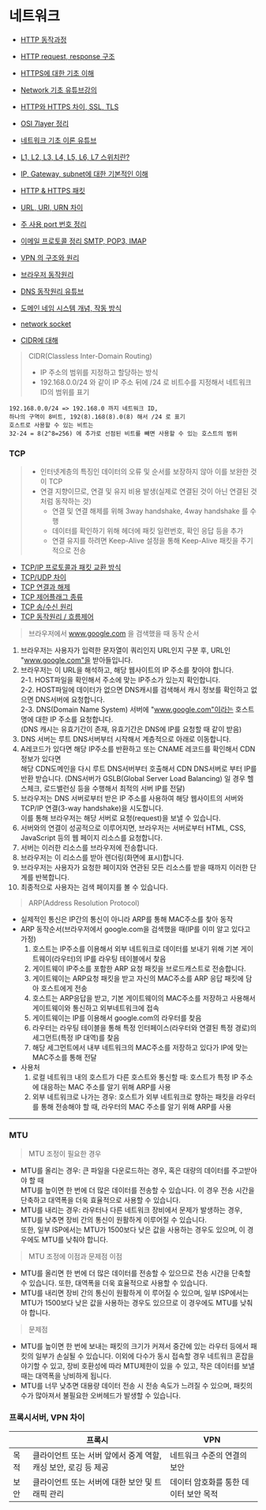 # 네트워크

* [HTTP 동작과정](https://jess-m.tistory.com/17)
* [HTTP request, response 구조](https://hahahoho5915.tistory.com/62)
* [HTTPS에 대한 기초 이해](https://cheese10yun.github.io/https/)
* [Network 기초 유튜브강의](https://www.youtube.com/watch?v=k1gyh9BlOT8&list=PLXvgR_grOs1BFH-TuqFsfHqbh-gpMbFoy)
* [HTTP와 HTTPS 차이, SSL, TLS](https://beenii.tistory.com/83)
* [OSI 7layer 정리](https://jungeun960.tistory.com/181)
* [네트워크 기초 이론 유튜브](https://youtube.com/playlist?list=PLXvgR_grOs1BFH-TuqFsfHqbh-gpMbFoy)
* [L1, L2, L3, L4, L5, L6, L7 스위치란?](https://siahn95.tistory.com/entry/Network%EC%9E%A5%EB%B9%84-L1-L2-L3-L4-L5-L6-L7-%EC%8A%A4%EC%9C%84%EC%B9%98%EB%9E%80)
* [IP, Gateway, subnet에 대한 기본적인 이해](https://medium.com/pocs/tcp-ip-%EC%9D%B4%EB%A1%A0-ip-%EC%A3%BC%EC%86%8C-%EC%84%9C%EB%B8%8C%EB%84%B7-%EB%A7%88%EC%8A%A4%ED%81%AC-%EA%B7%B8%EB%A6%AC%EA%B3%A0-%EA%B8%B0%EB%B3%B8-%EA%B2%8C%EC%9D%B4%ED%8A%B8%EC%9B%A8%EC%9D%B4-ccd6d832711e)
* [HTTP & HTTPS 패킷](https://velog.io/@fhwmqkfl/TILHTTP-HTTPS-%EA%B7%B8%EB%A6%AC%EA%B3%A0-Packet)
* [URL, URI, URN 차이](https://www.elancer.co.kr/blog/view?seq=74)
* [주 사용 port 번호 정리](https://ciscoking.tistory.com/12)
* [이메일 프로토콜 정리 SMTP, POP3, IMAP](https://post.naver.com/viewer/postView.naver?volumeNo=26957131&memberNo=2521903)
* [VPN 의 구조와 원리](https://www.youtube.com/watch?v=6w1F6qnPQiE&t=6s)
* [브라우저 동작원리](https://velog.io/@thyoondev/%EC%9B%B9-%EB%B8%8C%EB%9D%BC%EC%9A%B0%EC%A0%80%EC%9D%98-%EB%8F%99%EC%9E%91%EC%9B%90%EB%A6%AC%EB%A5%BC-%EC%95%8C%EC%95%84%EB%B3%B4%EC%9E%90)
* [DNS 동작원리 유튜브](https://youtu.be/6tqeANy-QoY)
* [도메인 네임 시스템 개념, 작동 방식](https://hanamon.kr/dns%EB%9E%80-%EB%8F%84%EB%A9%94%EC%9D%B8-%EB%84%A4%EC%9E%84-%EC%8B%9C%EC%8A%A4%ED%85%9C-%EA%B0%9C%EB%85%90%EB%B6%80%ED%84%B0-%EC%9E%91%EB%8F%99-%EB%B0%A9%EC%8B%9D%EA%B9%8C%EC%A7%80/)
* [network socket](https://libertegrace.tistory.com/entry/Network-Socket-Programming)

* [CIDR에 대해](https://inpa.tistory.com/entry/WEB-%F0%9F%8C%90-CIDR-%EC%9D%B4-%EB%AC%B4%EC%96%BC-%EB%A7%90%ED%95%98%EB%8A%94%EA%B1%B0%EC%95%BC-%E2%87%9B-%EA%B0%9C%EB%85%90-%EC%A0%95%EB%A6%AC-%EA%B3%84%EC%82%B0%EB%B2%95#cidr_%EA%B3%84%EC%82%B0%EA%B8%B0)
> CIDR(Classless Inter-Domain Routing)
> * IP 주소의 범위를 지정하고 할당하는 방식
> * 192.168.0.0/24 와 같이 IP 주소 뒤에 /24 로 비트수를 지정해서 네트워크 ID의 범위를 표기
```
192.168.0.0/24 => 192.168.0 까지 네트워크 ID,
하나의 구역이 8비트, 192(8).168(8).0(8) 해서 /24 로 표기
호스트로 사용할 수 있는 비트는 
32-24 = 8(2^8=256) 에 추가로 선점된 비트를 빼면 사용할 수 있는 호스트의 범위
```

### TCP
> * 인터넷계층의 특징인 데이터의 오류 및 순서를 보장하지 않아 이를 보완한 것이 TCP
> * 연결 지향이므로, 연결 및 유지 비용 발생(실제로 연결된 것이 아닌 연결된 것처럼 동작하는 것)
>   * 연결 및 연결 해제를 위해 3way handshake, 4way handshake 를 수행
>   * 데이터를 확인하기 위해 헤더에 패킷 일련번호, 확인 응답 등을 추가
>   * 연결 유지를 하려면 Keep-Alive 설정을 통해 Keep-Alive 패킷을 주기적으로 전송
* [TCP/IP 프로토콜과 패킷 교환 방식](https://better-together.tistory.com/110)
* [TCP/UDP 차이](https://velog.io/@hidaehyunlee/TCP-%EC%99%80-UDP-%EC%9D%98-%EC%B0%A8%EC%9D%B4)
* [TCP 연결과 해제](https://brunch.co.kr/@dreaminz/5)
* [TCP 제어플래그 종류](https://cezacx2.tistory.com/1256)
* [TCP 송/수신 원리](https://youtu.be/K9L9YZhEjC0)
* [TCP 동작원리 / 흐름제어](https://m.blog.naver.com/PostView.naver?isHttpsRedirect=true&blogId=ksg7514&logNo=220772997742)
  
> 브라우저에서 www.google.com 을 검색했을 때 동작 순서

1. 브라우저는 사용자가 입력한 문자열이 쿼리인지 URL인지 구분 후, URL인 "www.google.com"을 받아들입니다.
2. 브라우저는 이 URL을 해석하고, 해당 웹사이트의 IP 주소를 찾아야 합니다.  
   2-1. HOST파일을 확인해서 주소에 맞는 IP주소가 있는지 확인합니다.  
   2-2. HOST파일에 데이터가 없으면 DNS캐시를 검색해서 캐시 정보를 확인하고 없으면 DNS서버에 요청합니다.  
   2-3. DNS(Domain Name System) 서버에 "www.google.com"이라는 호스트명에 대한 IP 주소를 요청합니다.  
        (DNS 캐시는 유효기간이 존재, 유효기간은 DNS에 IP를 요청할 때 같이 받음)  
3. DNS 서버는 루트 DNS서버부터 시작해서 계층적으로 아래로 이동합니다.
4. A레코드가 있다면 해당 IP주소를 반환하고 또는 CNAME 레코드를 확인해서 CDN 정보가 있다면  
   해당 CDN도메인을 다시 루트 DNS서버부터 호출해서 CDN DNS서버로 부터 IP를 반환 받습니다.
   (DNS서버가 GSLB(Global Server Load Balancing) 일 경우 헬스체크, 로드밸런싱 등을 수행해서 최적의 서버 IP를 전달)
5. 브라우저는 DNS 서버로부터 받은 IP 주소를 사용하여 해당 웹사이트의 서버와 TCP/IP 연결(3-way handshake)을 시도합니다.  
   이를 통해 브라우저는 해당 서버로 요청(request)을 보낼 수 있습니다.
6. 서버와의 연결이 성공적으로 이루어지면, 브라우저는 서버로부터 HTML, CSS, JavaScript 등의 웹 페이지 리소스를 요청합니다.
7. 서버는 이러한 리소스를 브라우저에 전송합니다.
8. 브라우저는 이 리소스를 받아 렌더링(화면에 표시)합니다.
9. 브라우저는 사용자가 요청한 페이지와 연관된 모든 리소스를 받을 때까지 이러한 단계를 반복합니다.
10. 최종적으로 사용자는 검색 페이지를 볼 수 있습니다.

> ARP(Address Resolution Protocol)
* 실제적인 통신은 IP간의 통신이 아니라 ARP를 통해 MAC주소를 찾아 동작
* ARP 동작순서(브라우저에서 google.com을 검색했을 때(IP를 이미 알고 있다고 가정)
  1. 호스트는 IP주소를 이용해서 외부 네트워크로 데이터를 보내기 위해 기본 게이트웨이(라우터)의 IP를 라우팅 테이블에서 찾음
  2. 게이트웨이 IP주소를 포함한 ARP 요청 패킷을 브로드캐스트로 전송합니다.
  3. 게이트웨이는 ARP요청 패킷을 받고 자신의 MAC주소를 ARP 응답 패킷에 담아 호스트에게 전송
  4. 호스트는 ARP응답을 받고, 기본 게이트웨이의 MAC주소를 저장하고 사용해서 게이트웨이와 통신하고 외부네트워크에 접속
  5. 게이트웨이는 IP를 이용해서 google.com의 라우터를 찾음
  6. 라우터는 라우팅 테이블을 통해 특정 인터페이스(라우터와 연결된 특정 경로)의 세그먼트(특정 IP 대역)를 찾음
  7. 해당 세그먼트에서 내부 네트워크의 MAC주소를 저장하고 있다가 IP에 맞는 MAC주소를 통해 전달
* 사용처
  1. 로컬 네트워크 내의 호스트가 다른 호스트와 통신할 때: 호스트가 특정 IP 주소에 대응하는 MAC 주소를 알기 위해 ARP를 사용
  2. 외부 네트워크로 나가는 경우: 호스트가 외부 네트워크로 향하는 패킷을 라우터를 통해 전송해야 할 때, 라우터의 MAC 주소를 알기 위해 ARP를 사용
---
### MTU
> MTU 조정이 필요한 경우<br>
* MTU를 올리는 경우: 큰 파일을 다운로드하는 경우, 혹은 대량의 데이터를 주고받아야 할 때<br>
  MTU를 높이면 한 번에 더 많은 데이터를 전송할 수 있습니다. 이 경우 전송 시간을 단축하고 대역폭을 더욱 효율적으로 사용할 수 있습니다.
* MTU를 내리는 경우: 라우터나 다른 네트워크 장비에서 문제가 발생하는 경우, MTU를 낮추면 장비 간의 통신이 원활하게 이루어질 수 있습니다. <br>
  또한, 일부 ISP에서는 MTU가 1500보다 낮은 값을 사용하는 경우도 있으며, 이 경우에도 MTU를 낮춰야 합니다.
> MTU 조정에 이점과 문제점
> 이점
* MTU를 올리면 한 번에 더 많은 데이터를 전송할 수 있으므로 전송 시간을 단축할 수 있습니다. 또한, 대역폭을 더욱 효율적으로 사용할 수 있습니다. 
* MTU를 내리면 장비 간의 통신이 원활하게 이  루어질 수 있으며, 일부 ISP에서는 MTU가 1500보다 낮은 값을 사용하는 경우도 있으므로 이 경우에도 MTU를 낮춰야 합니다.
> 문제점
* MTU를 높이면 한 번에 보내는 패킷의 크기가 커져서 중간에 있는 라우터 등에서 패킷의 일부가 손실될 수 있습니다.
  이외에 다수가 동시 접속할 경우 네트워크 혼잡을 야기할 수 있고, 장비 호환성에 따라 MTU제한이 있을 수 있고, 작은 데이터를 보낼 때는 대역폭을 낭비하게 됩니다.
* MTU를 너무 낮추면 대용량 데이터 전송 시 전송 속도가 느려질 수 있으며, 패킷의 수가 많아져서 불필요한 오버헤드가 발생할 수 있습니다.


### 프록시서버, VPN 차이
||프록시|VPN|
|----|----|----|
|목적|클라이언트 또는 서버 앞에서 중계 역할, 캐싱 보안, 로깅 등 제공|네트워크 수준의 연결의 보안|
|보안|클라이언트 또는 서버에 대한 보안 및 트래픽 관리|데이터 암호화를 통한 데이터 보안 목적|
